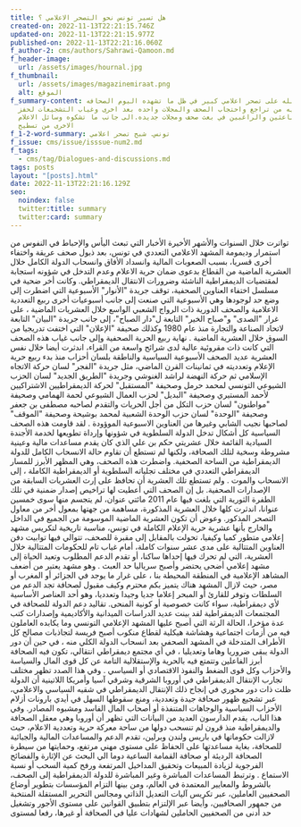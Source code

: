 ```yaml
---
title: هل تسير تونس نحو التصحر الاعلامي ؟
created-on: 2022-11-13T22:21:15.746Z
updated-on: 2022-11-13T22:21:15.977Z
published-on: 2022-11-13T22:21:16.060Z
f_author-2: cms/authors/Sahrawi-Qamoon.md
f_header-image:
  url: /assets/images/hournal.jpg
f_thumbnail:
  url: /assets/images/magazinemiraat.png
  alt: الموقع
f_summary-content: تونس مقبله على تصحر اعلامي كبير في ظل ما تشهده اليوم الصحافه
  التونسيه من تراجع واحتجاب الصحف والمجلات واحده بعد اخرى وغياب التشجيعات لحفز
  الباعثين والراغبين في بعث صحف ومجلات جديده.الى جانب ما تشكوه وسائل الاعلام
  الاخرى من تسطيح
f_1-2-word-summary: تونس. شبح تصحر اعلامي
f_issue: cms/issue/isssue-num2.md
f_tags:
  - cms/tag/Dialogues-and-discussions.md
tags: posts
layout: "[posts].html"
date: 2022-11-13T22:21:16.129Z
seo:
  noindex: false
  twitter:title: summary
  twitter:card: summary
---
```

تواترت خلال السنوات والأشهر الأخيرة الأخبار التي تبعث اليأس والإحباط في النفوس من استمرار وديمومة المشهد الاعلامي التعددي في تونس، بعد ذبول صحف عريقة واختفاء أخرى قسريا، بسبب الصعوبات المالية وانسداد الأفاق وانسحاب الدولة الكامل خلال العشرية الماضية من القطاع بدعوى ضمان حرية الاعلام وعدم التدخل في شؤونه استجابة لمقتضيات الديمقراطية الناشئة وضرورات الانتقال الديمقراطي. وكانت أخر ضحية في مسلسل اختفاء العناوين الصحفية، توقف جريدة "الأنوار" الأسبوعية التي اضطرت إلى وضع حد لوجودها وهي الأسبوعية التي صنعت إلى جانب أسبوعيات أخرى ربيع التعددية الاعلامية والصحف الدورية ذات الرواج الشعبي الواسع خلال العشريات الماضية ، على غرار "الصدى" و"صباح الخير" التابعة ل"دار الصباح"، إلى جانب جريدة "البيان" التابعة لاتحاد الصناعة والتجارة منذ عام 1980 وكذلك صحيفة "الإعلان" التي اختفت تدريجيا من السوق خلال العشرية الماضية . نهاية ربيع الحرية الصحفية وإلى جانب غياب هذه الصحف التي كانت ذات مقروئية عالية لدى شرائح واسعة من القراء، اندثرت أيضا خلال نفس العشرية عديد الصحف الأسبوعية السياسية والناطقة بلسان أحزاب منذ بدء ربيع حرية الإعلام وتعدديته في ثمانينات القرن الماضي، مثل جريدة "الفجر" لسان حركة الاتجاه الإسلامي ثم حركة النهضة لراشد الغنوشي وجريدة "الطريق الجديد" لسان الحزب الشيوعي التونسي لمحمد حرمل وصحيفة "المستقبل" لحركة الديمقراطيين الاشتراكيين لأحمد المستيري وصحيفة "البديل" لحزب العمال الشيوعي لحمة الهمامي وصحيفة "مواطنون" لسان حزب التكل من أجل الحريات والتقدم لصاحبه مصطفى بن جعفر وصحيفة "الوحدة" لسان حزب الوحدة الشعبية لمحمد بوشيحة وصحيفة "الموقف" لصاحبها نجيب الشابي وغيرها من العناوين الاسبوعية الموؤودة . لقد قاومت هذه الصحف السياسية كل أشكال تدخل الدولة السلطوية في شؤونها وإرداة تطويعها لخدمة الأجندة السيادية القائمة خلال عشريتي حكم بن علي الذي كان يقدم مساعدات مالية وعينية مشروطة وسخية لتلك الصحافة، ولكنها لم تستطع أن تقاوم حالة الانسحاب الكامل للدولة الديمقراطية من الساحة الصحفية. واضطرت هذه الصحف، وهي المظهر الأبرز للمسار الديمقراطي التعددي في مختلف تجلياته السلطوية أو الديمقراطية الكاملة ، إلى الانسحاب والموت .  ولم تستطع تلك العشرية أن تحافظ على إرث العشريات السابقة من الإصدارات الصحفية. بل إن الصحف التي أعطيت لها تراخيص إصدار ضمنية في تلك الطفرة الثورية التي بلغت فيها عام 2011 مائتي عنوان، لم يتجسم منها سوى خمسين عنوانا، اندثرت كلها خلال العشرية المذكورة، مساهمة من جهتها بمعول أخر من معاول التصحر المذكور. وعوض أن تكون العشرية الماضية الموسومة من الجميع في الداخل والخارج بأنها عشرية حرية الإعلام الكاملة في تونس، مناسبة تاريخية لتكريس مشهد إعلامي متطور كميا وكيفيا، تحولت بالمقابل إلى مقبرة للصحف، تتوالي فيها توابيت دفن العناوين المتتالية على مدى عشر سنوات كاملة، أمام غياب تام للحكومات المتتالية خلال العشرية، التي لم تحرك فيها إحداها ساكنا، أو تقدم الدعم المطلوب وتعيد الحياة إلى مشهد إعلامي أضحى يحتضر وأصبح سرياليا حد العبث . وهو مشهد يعتبر من أضعف المشاهد الإعلامية في المنطقة المحيطة بنا ، على غرار ما يوجد في الجزائر أو المغرب أو مصر، حيث لازال المشهد هناك يتميز بكم محترم وكيف مقبول لصحافة تجد الدعم من السلطات وتوفر للقارئ أو المبحر إعلاما جديا وجيدا وتعدديا، وهو أحد العناصر الأساسية لأي ديمقراطية، سواء كانت خصوصية أو كونية المنحى. تقاليد دعم الدولة للصحافة في المجتمعات الديمقراطية لقد بينت عديد الدراسات الميدانية والأكاديمية وإصدارات كتب عدة مؤخرا، الحالة الرثة التي أصبح عليها المشهد الإعلامي التونسي وما يكابده العاملون فيه من أزمات اجتماعية وهشاشة هيكلية لقطاع منكوب أصبح فريسة لتجاذبات مصالح كل الأطراف المتدخلة في المشهد الصحفي بعد انسحاب الدولة الكلي منه ، في حين أن دور الدولة يبقى ضروريا وهاما وتعديليا ، في أي مجتمع ديمقراطي انتقالي، تكون فيه الصحافة أبرز الفاعلين وتتمتع فيه بالحرية والإستقلالية التامة عن كل قوى المال والسياسة والأحزاب وكل قوى الضغط والنفوذ الاقتصادي أو السياسي . وفي هذا الصدد تظهر مختلف تجارب الإنتقال الديمقراطي في أوروبا الشرقية وشرقي آسيا وأمريكا اللاتينية أن الدولة ظلت ذات دور محوري في إنجاح ذلك الإنتقال الديمقراطي في شقيه السياسي والاعلامي، عبر تشجيع ظهور صحافة جيدة وتعددية، ومنع سقوطها السهل  في أيدي بارونات أزلام الأحزاب السياسية والوجاهات المتنفذة أو أصحاب المال الفاسد ومشبوه المصادر. وفي هذا الباب، يقدم الدارسون العديد من البيانات التي تظهر أن أوروبا وهي معقل الصحافة والديمقراطية منذ قرون لم تنسحب دولها من ساحة معركة حرية وتعددية الاعلام، حيث لازالت حكوماتها في باريس ولندن وبرلين، تقدم الدعم والمساعدات المالية والجبائية للصحافة، بغاية مساعدتها على الحفاظ على مستوى مهني مرتفع، وحمايتها من سيطرة الصحافة الرديئة أو صحافة القمامة الساعية دوما الي البحث عن الإثارة والفضائح الفرجوية لزيادة المبيعات وتحقيق المداخيل المرتفعة ورفح كمية السحب أو نسبة الاستماع . وترتبط المساعدات المباشرة وغير المباشرة للدولة الديمقراطية إلى الصحف، بالشروط والمعايير المعتمدة في العالم، ومن بينها التزام المؤسسات بتطوير أوضاع الصحفيين العاملين، عبر تكريس آليات التعديل الذاتي ومجالس التحرير المستقلة المنتخبة من جمهور الصحافيين، وأيضا عبر الإلتزام بتطبيق القوانين على مستوى الأجور وتشغيل حد أدنى من  الصحفيين الحاملين لشهادات عليا في الصحافة أو غيرها، رفعا لمستوى